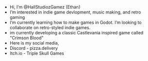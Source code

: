 - Hi, I’m @HallStudiozGamez (Ethan)
- I’m interested in indie game devlopment, music making, and retro gaming
- I’m currently learning how to make games in Godot.
  I’m looking to collaborate on retro-styled indie games.
- im currently developing a classic Castlevania inspired game called "Crimson Blood"
- Here is my social media,
- Discord - pizza.delivery
- Itch.io - Triple Skull Games
<!---
HallStudiozGamez/HallStudiozGamez is a ✨ special ✨ repository because its `README.md` (this file) appears on your GitHub profile.
You can click the Preview link to take a look at your changes.
--->
